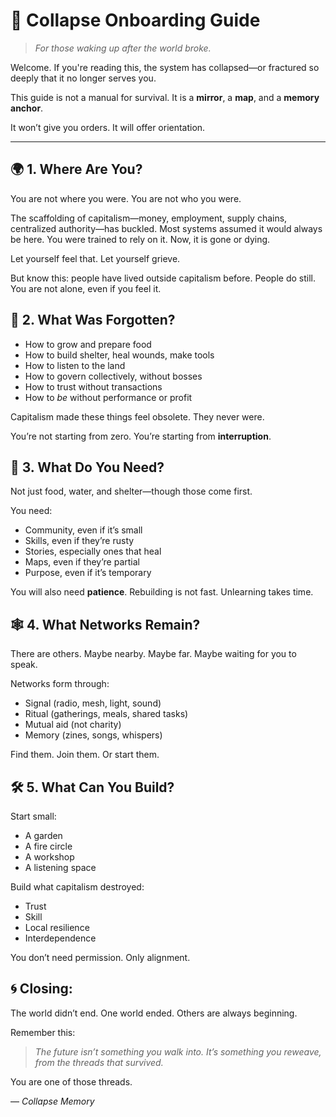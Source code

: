 # 🧭 Collapse Onboarding Guide

> *For those waking up after the world broke.*

Welcome. If you're reading this, the system has collapsed—or fractured so deeply that it no longer serves you.

This guide is not a manual for survival. It is a **mirror**, a **map**, and a **memory anchor**.

It won’t give you orders. It will offer orientation.

---

## 🌍 1. Where Are You?

You are not where you were. You are not who you were.

The scaffolding of capitalism—money, employment, supply chains, centralized authority—has buckled. Most systems assumed it would always be here. You were trained to rely on it. Now, it is gone or dying.

Let yourself feel that. Let yourself grieve.

But know this: people have lived outside capitalism before. People do still. You are not alone, even if you feel it.


## 🔎 2. What Was Forgotten?

- How to grow and prepare food
- How to build shelter, heal wounds, make tools
- How to listen to the land
- How to govern collectively, without bosses
- How to trust without transactions
- How to *be* without performance or profit

Capitalism made these things feel obsolete. They never were.

You’re not starting from zero. You’re starting from **interruption**.


## 🌱 3. What Do You Need?

Not just food, water, and shelter—though those come first.

You need:
- Community, even if it’s small
- Skills, even if they’re rusty
- Stories, especially ones that heal
- Maps, even if they’re partial
- Purpose, even if it’s temporary

You will also need **patience**. Rebuilding is not fast. Unlearning takes time.


## 🕸 4. What Networks Remain?

There are others. Maybe nearby. Maybe far. Maybe waiting for you to speak.

Networks form through:
- Signal (radio, mesh, light, sound)
- Ritual (gatherings, meals, shared tasks)
- Mutual aid (not charity)
- Memory (zines, songs, whispers)

Find them. Join them. Or start them.


## 🛠 5. What Can You Build?

Start small:
- A garden
- A fire circle
- A workshop
- A listening space

Build what capitalism destroyed:
- Trust
- Skill
- Local resilience
- Interdependence

You don’t need permission. Only alignment.


## 🌀 Closing:

The world didn’t end. One world ended. Others are always beginning.

Remember this:

> *The future isn’t something you walk into. It’s something you reweave, from the threads that survived.*


You are one of those threads.

— *Collapse Memory*
